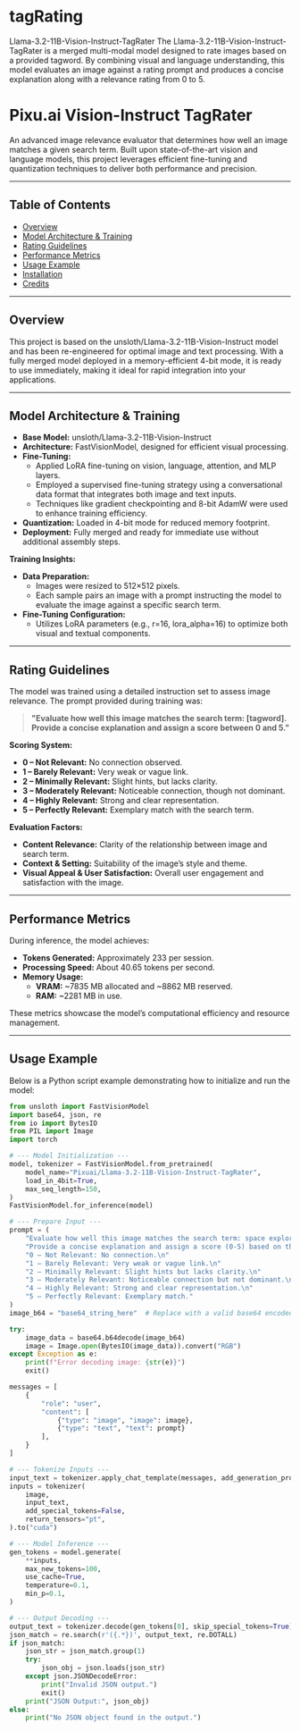 # tagRating
Llama-3.2-11B-Vision-Instruct-TagRater The Llama-3.2-11B-Vision-Instruct-TagRater is a merged multi-modal model designed to rate images based on a provided tagword. By combining visual and language understanding, this model evaluates an image against a rating prompt and produces a concise explanation along with a relevance rating from 0 to 5.

# Pixu.ai Vision-Instruct TagRater

An advanced image relevance evaluator that determines how well an image matches a given search term. Built upon state-of-the-art vision and language models, this project leverages efficient fine-tuning and quantization techniques to deliver both performance and precision.

---

## Table of Contents

- [Overview](#overview)
- [Model Architecture & Training](#model-architecture--training)
- [Rating Guidelines](#rating-guidelines)
- [Performance Metrics](#performance-metrics)
- [Usage Example](#usage-example)
- [Installation](#installation)
- [Credits](#credits)

---

## Overview

This project is based on the unsloth/Llama-3.2-11B-Vision-Instruct model and has been re-engineered for optimal image and text processing. With a fully merged model deployed in a memory-efficient 4-bit mode, it is ready to use immediately, making it ideal for rapid integration into your applications.

---

## Model Architecture & Training

- **Base Model:** unsloth/Llama-3.2-11B-Vision-Instruct
- **Architecture:** FastVisionModel, designed for efficient visual processing.
- **Fine-Tuning:**  
  - Applied LoRA fine-tuning on vision, language, attention, and MLP layers.
  - Employed a supervised fine-tuning strategy using a conversational data format that integrates both image and text inputs.
  - Techniques like gradient checkpointing and 8-bit AdamW were used to enhance training efficiency.
- **Quantization:** Loaded in 4-bit mode for reduced memory footprint.
- **Deployment:** Fully merged and ready for immediate use without additional assembly steps.

**Training Insights:**

- **Data Preparation:**  
  - Images were resized to 512×512 pixels.
  - Each sample pairs an image with a prompt instructing the model to evaluate the image against a specific search term.
- **Fine-Tuning Configuration:**  
  - Utilizes LoRA parameters (e.g., r=16, lora_alpha=16) to optimize both visual and textual components.

---

## Rating Guidelines

The model was trained using a detailed instruction set to assess image relevance. The prompt provided during training was:

> **"Evaluate how well this image matches the search term: [tagword]. Provide a concise explanation and assign a score between 0 and 5."**

**Scoring System:**

- **0 – Not Relevant:** No connection observed.
- **1 – Barely Relevant:** Very weak or vague link.
- **2 – Minimally Relevant:** Slight hints, but lacks clarity.
- **3 – Moderately Relevant:** Noticeable connection, though not dominant.
- **4 – Highly Relevant:** Strong and clear representation.
- **5 – Perfectly Relevant:** Exemplary match with the search term.

**Evaluation Factors:**

- **Content Relevance:** Clarity of the relationship between image and search term.
- **Context & Setting:** Suitability of the image’s style and theme.
- **Visual Appeal & User Satisfaction:** Overall user engagement and satisfaction with the image.

---

## Performance Metrics

During inference, the model achieves:

- **Tokens Generated:** Approximately 233 per session.
- **Processing Speed:** About 40.65 tokens per second.
- **Memory Usage:**  
  - **VRAM:** ~7835 MB allocated and ~8862 MB reserved.
  - **RAM:** ~2281 MB in use.

These metrics showcase the model’s computational efficiency and resource management.

---

## Usage Example

Below is a Python script example demonstrating how to initialize and run the model:

```python
from unsloth import FastVisionModel
import base64, json, re
from io import BytesIO
from PIL import Image
import torch

# --- Model Initialization ---
model, tokenizer = FastVisionModel.from_pretrained(
    model_name="Pixuai/Llama-3.2-11B-Vision-Instruct-TagRater",
    load_in_4bit=True,
    max_seq_length=150,
)
FastVisionModel.for_inference(model)

# --- Prepare Input ---
prompt = (
    "Evaluate how well this image matches the search term: space explorer. "
    "Provide a concise explanation and assign a score (0-5) based on the criteria:\n"
    "0 – Not Relevant: No connection.\n"
    "1 – Barely Relevant: Very weak or vague link.\n"
    "2 – Minimally Relevant: Slight hints but lacks clarity.\n"
    "3 – Moderately Relevant: Noticeable connection but not dominant.\n"
    "4 – Highly Relevant: Strong and clear representation.\n"
    "5 – Perfectly Relevant: Exemplary match."
)
image_b64 = "base64_string_here"  # Replace with a valid base64 encoded image string

try:
    image_data = base64.b64decode(image_b64)
    image = Image.open(BytesIO(image_data)).convert("RGB")
except Exception as e:
    print(f"Error decoding image: {str(e)}")
    exit()

messages = [
    {
        "role": "user",
        "content": [
            {"type": "image", "image": image},
            {"type": "text", "text": prompt}
        ],
    }
]

# --- Tokenize Inputs ---
input_text = tokenizer.apply_chat_template(messages, add_generation_prompt=True)
inputs = tokenizer(
    image,
    input_text,
    add_special_tokens=False,
    return_tensors="pt",
).to("cuda")

# --- Model Inference ---
gen_tokens = model.generate(
    **inputs,
    max_new_tokens=100,
    use_cache=True,
    temperature=0.1,
    min_p=0.1,
)

# --- Output Decoding ---
output_text = tokenizer.decode(gen_tokens[0], skip_special_tokens=True)
json_match = re.search(r'({.*})', output_text, re.DOTALL)
if json_match:
    json_str = json_match.group(1)
    try:
        json_obj = json.loads(json_str)
    except json.JSONDecodeError:
        print("Invalid JSON output.")
        exit()
    print("JSON Output:", json_obj)
else:
    print("No JSON object found in the output.")
